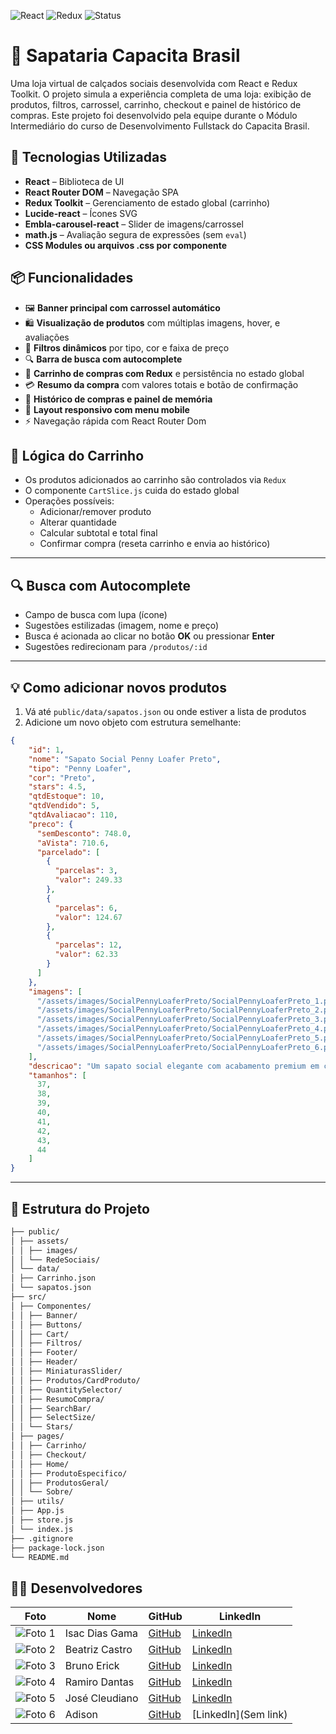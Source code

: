 ![React](https://img.shields.io/badge/React-18.2.0-blue?logo=react)
![Redux](https://img.shields.io/badge/Redux_Toolkit-%5E1.9.5-purple?logo=redux)
![Status](https://img.shields.io/badge/status-concluído-brightgreen)

# 👞 Sapataria Capacita Brasil

Uma loja virtual de calçados sociais desenvolvida com React e Redux Toolkit. O projeto simula a experiência completa de uma loja: exibição de produtos, filtros, carrossel, carrinho, checkout e painel de histórico de compras. Este projeto foi desenvolvido pela equipe durante o Módulo Intermediário do curso de Desenvolvimento Fullstack do Capacita Brasil.

## 🚀 Tecnologias Utilizadas

- **React** – Biblioteca de UI
- **React Router DOM** – Navegação SPA
- **Redux Toolkit** – Gerenciamento de estado global (carrinho)
- **Lucide-react** – Ícones SVG
- **Embla-carousel-react** – Slider de imagens/carrossel
- **math.js** – Avaliação segura de expressões (sem `eval`)
- **CSS Modules ou arquivos .css por componente**

## 📦 Funcionalidades

- 🖼️ **Banner principal com carrossel automático**
- 🛍️ **Visualização de produtos** com múltiplas imagens, hover, e avaliações
- 🧮 **Filtros dinâmicos** por tipo, cor e faixa de preço
- 🔍 **Barra de busca com autocomplete**
- 🛒 **Carrinho de compras com Redux** e persistência no estado global
- 💳 **Resumo da compra** com valores totais e botão de confirmação
- 📜 **Histórico de compras e painel de memória**
- 📱 **Layout responsivo com menu mobile**
- ⚡ Navegação rápida com React Router Dom

## 🛒 Lógica do Carrinho

- Os produtos adicionados ao carrinho são controlados via `Redux`
- O componente `CartSlice.js` cuida do estado global
- Operações possíveis:
  - Adicionar/remover produto
  - Alterar quantidade
  - Calcular subtotal e total final
  - Confirmar compra (reseta carrinho e envia ao histórico)

---

## 🔍 Busca com Autocomplete

- Campo de busca com lupa (ícone)
- Sugestões estilizadas (imagem, nome e preço)
- Busca é acionada ao clicar no botão **OK** ou pressionar **Enter**
- Sugestões redirecionam para `/produtos/:id`

---

## 💡 Como adicionar novos produtos

1. Vá até `public/data/sapatos.json` ou onde estiver a lista de produtos
2. Adicione um novo objeto com estrutura semelhante:

```json
{
    "id": 1,
    "nome": "Sapato Social Penny Loafer Preto",
    "tipo": "Penny Loafer",
    "cor": "Preto",
    "stars": 4.5,
    "qtdEstoque": 10,
    "qtdVendido": 5,
    "qtdAvaliacao": 110,
    "preco": {
      "semDesconto": 748.0,
      "aVista": 710.6,
      "parcelado": [
        {
          "parcelas": 3,
          "valor": 249.33
        },
        {
          "parcelas": 6,
          "valor": 124.67
        },
        {
          "parcelas": 12,
          "valor": 62.33
        }
      ]
    },
    "imagens": [
      "/assets/images/SocialPennyLoaferPreto/SocialPennyLoaferPreto_1.png",
      "/assets/images/SocialPennyLoaferPreto/SocialPennyLoaferPreto_2.png",
      "/assets/images/SocialPennyLoaferPreto/SocialPennyLoaferPreto_3.png",
      "/assets/images/SocialPennyLoaferPreto/SocialPennyLoaferPreto_4.png",
      "/assets/images/SocialPennyLoaferPreto/SocialPennyLoaferPreto_5.png",
      "/assets/images/SocialPennyLoaferPreto/SocialPennyLoaferPreto_6.png"
    ],
    "descricao": "Um sapato social elegante com acabamento premium em couro legítimo.",
    "tamanhos": [
      37,
      38,
      39,
      40,
      41,
      42,
      43,
      44
    ]
}
```
---

## 📂 Estrutura do Projeto

```bash
├── public/
│ ├── assets/
│ │ ├── images/
│ │ └── RedeSociais/
│ └── data/
│ ├── Carrinho.json
│ └── sapatos.json
├── src/
│ ├── Componentes/
│ │ ├── Banner/
│ │ ├── Buttons/
│ │ ├── Cart/
│ │ ├── Filtros/
│ │ ├── Footer/
│ │ ├── Header/
│ │ ├── MiniaturasSlider/
│ │ ├── Produtos/CardProduto/
│ │ ├── QuantitySelector/
│ │ ├── ResumoCompra/
│ │ ├── SearchBar/
│ │ ├── SelectSize/
│ │ └── Stars/
│ ├── pages/
│ │ ├── Carrinho/
│ │ ├── Checkout/
│ │ ├── Home/
│ │ ├── ProdutoEspecifico/
│ │ ├── ProdutosGeral/
│ │ └── Sobre/
│ ├── utils/
│ ├── App.js
│ ├── store.js
│ └── index.js
├── .gitignore
├── package-lock.json
└── README.md
```

## 👨‍💻 Desenvolvedores

| Foto | Nome | GitHub | LinkedIn |
|------|------|--------|----------|
| ![Foto 1](https://avatars.githubusercontent.com/u/87917139?v=4) | Isac Dias Gama | [GitHub](https://github.com/IsacGama/) | [LinkedIn](https://www.linkedin.com/in/isacgama/) |
| ![Foto 2](https://avatars.githubusercontent.com/u/136024712?v=4) | Beatriz Castro | [GitHub](https://github.com/bcastroea) | [LinkedIn](https://www.linkedin.com/in/beatriz-castro-a44934282/) |
| ![Foto 3](https://avatars.githubusercontent.com/u/141072611?v=4) | Bruno Erick | [GitHub](https://github.com/bericktk) | [LinkedIn](https://www.linkedin.com/in/brunoerick-desenvolvedor-back-end/) |
| ![Foto 4](https://avatars.githubusercontent.com/u/58824534?v=4) | Ramiro Dantas | [GitHub](https://github.com/RamiroDantas) | [LinkedIn](https://www.linkedin.com/in/ramiro-dantas-766908228/) |
| ![Foto 5](https://avatars.githubusercontent.com/u/202461120?v=4) | José Cleudiano | [GitHub](https://github.com/Cleudianojunior) | [LinkedIn](https://www.linkedin.com/in/jos%C3%A9-cleudiano-9395701a4/) |
| ![Foto 6](https://avatars.githubusercontent.com/u/208545833?v=4) | Adison | [GitHub](https://github.com/adison2512) | [LinkedIn](Sem link) |
